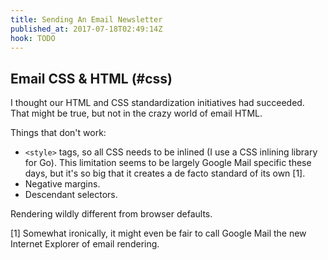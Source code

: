 ```yaml
---
title: Sending An Email Newsletter
published_at: 2017-07-18T02:49:14Z
hook: TODO
---
```


## Email CSS & HTML (#css)

I thought our HTML and CSS standardization initiatives had
succeeded. That might be true, but not in the crazy world
of email HTML.

Things that don't work:

* `<style>` tags, so all CSS needs to be inlined (I use a
  CSS inlining library for Go). This limitation seems to be
  largely Google Mail specific these days, but it's so big
  that it creates a de facto standard of its own [1].
* Negative margins.
* Descendant selectors.

Rendering wildly different from browser defaults.

[1] Somewhat ironically, it might even be fair to call
    Google Mail the new Internet Explorer of email
    rendering.
